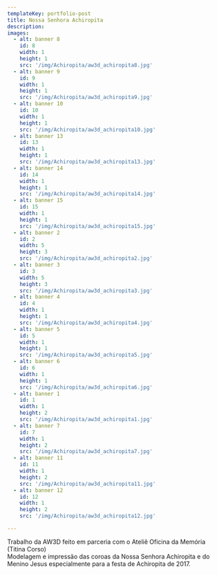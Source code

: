 ```yaml
---
templateKey: portfolio-post
title: Nossa Senhora Achiropita
description: 
images:
  - alt: banner 8
    id: 8
    width: 1
    height: 1
    src: '/img/Achiropita/aw3d_achiropita8.jpg'
  - alt: banner 9
    id: 9
    width: 1
    height: 1
    src: '/img/Achiropita/aw3d_achiropita9.jpg'
  - alt: banner 10
    id: 10
    width: 1
    height: 1
    src: '/img/Achiropita/aw3d_achiropita10.jpg'
  - alt: banner 13
    id: 13
    width: 1
    height: 1
    src: '/img/Achiropita/aw3d_achiropita13.jpg'
  - alt: banner 14
    id: 14
    width: 1
    height: 1
    src: '/img/Achiropita/aw3d_achiropita14.jpg'
  - alt: banner 15
    id: 15
    width: 1
    height: 1
    src: '/img/Achiropita/aw3d_achiropita15.jpg'
  - alt: banner 2
    id: 2
    width: 5
    height: 3
    src: '/img/Achiropita/aw3d_achiropita2.jpg'
  - alt: banner 3
    id: 3
    width: 5
    height: 3
    src: '/img/Achiropita/aw3d_achiropita3.jpg'
  - alt: banner 4
    id: 4
    width: 1
    height: 1
    src: '/img/Achiropita/aw3d_achiropita4.jpg'
  - alt: banner 5
    id: 5
    width: 1
    height: 1
    src: '/img/Achiropita/aw3d_achiropita5.jpg'
  - alt: banner 6
    id: 6
    width: 1
    height: 1
    src: '/img/Achiropita/aw3d_achiropita6.jpg'
  - alt: banner 1
    id: 1
    width: 1
    height: 2
    src: '/img/Achiropita/aw3d_achiropita1.jpg'
  - alt: banner 7
    id: 7
    width: 1
    height: 2
    src: '/img/Achiropita/aw3d_achiropita7.jpg'
  - alt: banner 11
    id: 11
    width: 1
    height: 2
    src: '/img/Achiropita/aw3d_achiropita11.jpg'
  - alt: banner 12
    id: 12
    width: 1
    height: 2
    src: '/img/Achiropita/aw3d_achiropita12.jpg'  

---
```

Trabalho da AW3D feito em parceria com o Ateliê Oficina da Memória (Titina Corso)<br/>
Modelagem e impressão das coroas da Nossa Senhora Achiropita e do Menino Jesus especialmente para a festa de Achiropita de 2017.